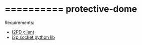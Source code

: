 ==========
protective-dome
==========

Requirements:
* <a href="https://i2pd.website/">I2PD client</a><br>
* <a href="https://github.com/majestrate/i2p.socket">i2p.socket python lib</a><br>
